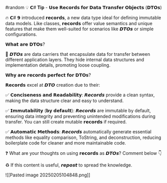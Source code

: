 #random
💡 𝗖# 𝐓𝐢𝐩 - 𝗨𝘀𝗲 𝗥𝗲𝗰𝗼𝗿𝗱𝘀 𝗳𝗼𝗿 𝗗𝗮𝘁𝗮 𝗧𝗿𝗮𝗻𝘀𝗳𝗲𝗿 𝗢𝗯𝗷𝗲𝗰𝘁𝘀 (𝗗𝗧𝗢𝘀)  
  
🔥 𝗖# 𝟵 introduced 𝗿𝗲𝗰𝗼𝗿𝗱𝘀, a new data type ideal for defining immutable data models. Like classes, 𝗿𝗲𝗰𝗼𝗿𝗱𝘀 offer value semantics and unique features that make them well-suited for scenarios like 𝘿𝙏𝙊𝙨 or simple configurations.  
  
𝗪𝗵𝗮𝘁 𝗮𝗿𝗲 𝗗𝗧𝗢𝘀?  
  
🚀 𝘿𝙏𝙊𝙨 are data carriers that encapsulate data for transfer between different application layers. They hide internal data structures and implementation details, promoting loose coupling.  
  
𝗪𝗵𝘆 𝗮𝗿𝗲 𝗿𝗲𝗰𝗼𝗿𝗱𝘀 𝗽𝗲𝗿𝗳𝗲𝗰𝘁 𝗳𝗼𝗿 𝗗𝗧𝗢𝘀?  
  
𝗥𝗲𝗰𝗼𝗿𝗱𝘀 excel at 𝘿𝙏𝙊 creation due to their:  
  
✅ 𝗖𝗼𝗻𝗰𝗶𝘀𝗲𝗻𝗲𝘀𝘀 𝗮𝗻𝗱 𝗥𝗲𝗮𝗱𝗮𝗯𝗶𝗹𝗶𝘁𝘆: 𝙍𝙚𝙘𝙤𝙧𝙙𝙨 provide a clean syntax, making the data structure clear and easy to understand.  
  
✅ 𝗜𝗺𝗺𝘂𝘁𝗮𝗯𝗶𝗹𝗶𝘁𝘆 (𝗯𝘆 𝗱𝗲𝗳𝗮𝘂𝗹𝘁): 𝙍𝙚𝙘𝙤𝙧𝙙𝙨 are immutable by default, ensuring data integrity and preventing unintended modifications during transfer. You can still create mutable 𝗿𝗲𝗰𝗼𝗿𝗱𝘀 if required.  
  
✅ 𝗔𝘂𝘁𝗼𝗺𝗮𝘁𝗶𝗰 𝗠𝗲𝘁𝗵𝗼𝗱𝘀: 𝙍𝙚𝙘𝙤𝙧𝙙𝙨 automatically generate essential methods like equality comparison, ToString, and deconstruction, reducing boilerplate code for cleaner and more maintainable code.  
  
❓ What are your thoughts on using 𝗿𝗲𝗰𝗼𝗿𝗱𝘀 as 𝘿𝙏𝙊𝙨? Comment below 👇  
  
♻️ If this content is useful, 𝙧𝙚𝙥𝙤𝙨𝙩 to spread the knowledge.

![[Pasted image 20250205104848.png]]
